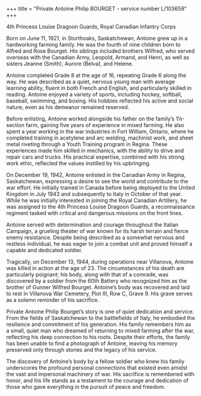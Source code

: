 +++
title = "Private Antoine Philip BOURGET - service number L/103659"
+++

4th Princess Louise Dragoon Guards, Royal Canadian Infantry Corps

Born on June 11, 1921, in Storthoaks, Saskatchewan, Antoine grew up in a hardworking farming family. He was the fourth of nine children born to Alfred and Rose Bourget. His siblings included brothers Wilfred, who served overseas with the Canadian Army, Leopold, Armand, and Henri, as well as sisters Jeanne (Smith), Aurore (Belva), and Helene.

Antoine completed Grade 8 at the age of 16, repeating Grade 6 along the way. He was described as a quiet, nervous young man with average learning ability, fluent in both French and English, and particularly skilled in reading. Antoine enjoyed a variety of sports, including hockey, softball, baseball, swimming, and boxing. His hobbies reflected his active and social nature, even as his demeanor remained reserved.

Before enlisting, Antoine worked alongside his father on the family’s 1¼-section farm, gaining five years of experience in mixed farming. He also spent a year working in the war industries in Fort William, Ontario, where he completed training in acetylene and arc welding, machinist work, and sheet metal riveting through a Youth Training program in Regina. These experiences made him skilled in mechanics, with the ability to drive and repair cars and trucks. His practical expertise, combined with his strong work ethic, reflected the values instilled by his upbringing.

On December 19, 1942, Antoine enlisted in the Canadian Army in Regina, Saskatchewan, expressing a desire to see the world and contribute to the war effort. He initially trained in Canada before being deployed to the United Kingdom in July 1943 and subsequently to Italy in October of that year. While he was initially interested in joining the Royal Canadian Artillery, he was assigned to the 4th Princess Louise Dragoon Guards, a reconnaissance regiment tasked with critical and dangerous missions on the front lines.

Antoine served with determination and courage throughout the Italian Campaign, a grueling theater of war known for its harsh terrain and fierce enemy resistance. Despite being described as a somewhat nervous and restless individual, he was eager to join a combat unit and proved himself a capable and dedicated soldier.

Tragically, on December 13, 1944, during operations near Villanova, Antoine was killed in action at the age of 23. 
The circumstances of his death are particularly poignant; his body, along with that of a comrade, was discovered by a soldier from the 60th Battery who recognized him as the brother of Gunner Wilfred Bourget. Antoine’s body was recovered and laid to rest in Villanova War Cemetery, Plot III, Row C, Grave 9. His grave serves as a solemn reminder of his sacrifice.

Private Antoine Philip Bourget’s story is one of quiet dedication and service. From the fields of Saskatchewan to the battlefields of Italy, he embodied the resilience and commitment of his generation. His family remembers him as a small, quiet man who dreamed of returning to mixed farming after the war, reflecting his deep connection to his roots. Despite their efforts, the family has been unable to find a photograph of Antoine, leaving his memory preserved only through stories and the legacy of his service.

The discovery of Antoine’s body by a fellow soldier who knew his family underscores the profound personal connections that existed even amidst the vast and impersonal machinery of war. 
His sacrifice is remembered with honor, and his life stands as a testament to the courage and dedication of those who gave everything in the pursuit of peace and freedom.
